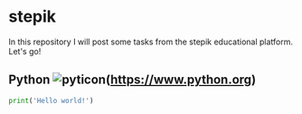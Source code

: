 # stepik
In this repository I will post some tasks from the stepik educational platform. Let's go!
## Python ![pyticon](http://icons.iconarchive.com/icons/cornmanthe3rd/plex/24/Other-python-icon.png)(https://www.python.org)
```python
print('Hello world!')
```

